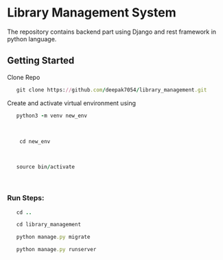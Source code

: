 # Library Management System

The repository contains backend part using Django and rest framework in python language.
## Getting Started
 
Clone Repo
```ruby 
   git clone https://github.com/deepak7054/library_management.git
```

Create and activate virtual environment using <br>
```ruby
   python3 -m venv new_env
```
<br>

```ruby
    cd new_env
``` 
<br>

```ruby 
   source bin/activate
``` 
<br>

### Run Steps:
```ruby 
   cd ..
```

```ruby 
   cd library_management
```

```ruby 
   python manage.py migrate
``` 

```ruby 
   python manage.py runserver
``` 
